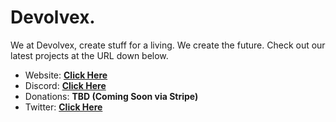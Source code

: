 # Devolvex.
We at Devolvex, create stuff for a living. We create the future. Check out our latest projects at the URL down below.

- Website: **[Click Here](http://devolvex.net/)**
- Discord: **[Click Here](https://discord.gg/RxBRqmJTrk)**
- Donations: **TBD (Coming Soon via Stripe)**
- Twitter: **[Click Here](https://twitter.com/DevolvexHQ)**
